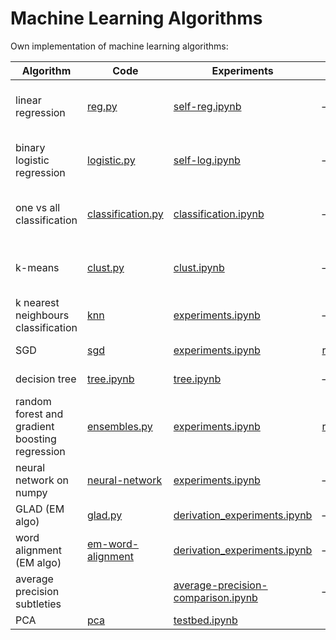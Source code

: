 # Machine Learning Algorithms

Own implementation of machine learning algorithms:

| Algorithm                                      | Code                                                         | Experiments                                                  | Report                                                       | Source                                                       |
| ---------------------------------------------- | ------------------------------------------------------------ | ------------------------------------------------------------ | ------------------------------------------------------------ | ------------------------------------------------------------ |
| linear regression                              | [reg.py](https://github.com/voorhs/Machine-Learning-Algorithms/blob/main/self-made-regression/reg.py) | [self-reg.ipynb](https://github.com/voorhs/Machine-Learning-Algorithms/blob/main/self-made-regression/self-reg.ipynb) | —                                                            | Andrew Ng’s old course, [new one](https://www.coursera.org/learn/machine-learning?specialization=machine-learning-introduction) |
| binary logistic regression                     | [logistic.py](https://github.com/voorhs/Machine-Learning-Algorithms/blob/main/binary-logistic-regression/logistic.py) | [self-log.ipynb](https://github.com/voorhs/Machine-Learning-Algorithms/blob/main/binary-logistic-regression/self-log.ipynb) | —                                                            | Andrew Ng’s old course, [new one](https://www.coursera.org/learn/machine-learning?specialization=machine-learning-introduction) |
| one vs all classification                      | [classification.py](https://github.com/voorhs/Machine-Learning-Algorithms/blob/main/onevsall-classification/classification.py) | [classification.ipynb](https://github.com/voorhs/Machine-Learning-Algorithms/blob/main/onevsall-classification/classification.ipynb) | —                                                            | Andrew Ng’s old course, [new one](https://www.coursera.org/learn/machine-learning?specialization=machine-learning-introduction) |
| k-means                                        | [clust.py](https://github.com/voorhs/Machine-Learning-Algorithms/blob/main/kmeans/clust.py) | [clust.ipynb](https://github.com/voorhs/Machine-Learning-Algorithms/blob/main/kmeans/clust.ipynb) | —                                                            | [Alexander Dyakonov’s mini-course](https://github.com/Dyakonov/IML/blob/master/2020/IML2020_04cluster_01.pdf) |
| k nearest neighbours classification            | [knn](https://github.com/voorhs/Machine-Learning-Algorithms/tree/main/knn/knn) | [experiments.ipynb](https://github.com/voorhs/Machine-Learning-Algorithms/blob/main/knn/experiments.ipynb) | —                                                            | [AIMasters ML course](https://github.com/voorhs/Machine-Learning-Algorithms/blob/main/knn-classification/task.pdf) |
| SGD                                            | [sgd](https://github.com/voorhs/Machine-Learning-Algorithms/tree/main/sgd/gd) | [experiments.ipynb](https://github.com/voorhs/Machine-Learning-Algorithms/blob/main/sgd/experiments.ipynb) | [report.pdf](https://github.com/voorhs/Machine-Learning-Algorithms/blob/main/sgd/report.pdf) | [University assignment](https://github.com/mmp-practicum-team/mmp_practicum_fall_2022/blob/main/Tasks/Task%2002/task_02.pdf) |
| decision tree                                  | [tree.ipynb](https://github.com/voorhs/Machine-Learning-Algorithms/blob/main/decision-tree/tree.ipynb) | [tree.ipynb](https://github.com/voorhs/Machine-Learning-Algorithms/blob/main/decision-tree/tree.ipynb) | —                                                            | AIMasters ML course                                          |
| random forest and gradient boosting regression | [ensembles.py](https://github.com/voorhs/flask-ensembles/blob/main/src/ensembles.py) | [experiments.ipynb](https://github.com/voorhs/flask-ensembles/blob/main/src/experiments.ipynb) | [report.pdf](https://github.com/voorhs/flask-ensembles/blob/main/report.pdf) | [University assignment](https://github.com/mmp-practicum-team/mmp_practicum_fall_2022/blob/main/Tasks/Task%2003/task_03.pdf) |
| neural network on numpy                        | [neural-network](https://github.com/voorhs/Machine-Learning-Algorithms/tree/main/neural-network) | [experiments.ipynb](https://github.com/voorhs/Machine-Learning-Algorithms/blob/main/neural-network/experiments.ipynb) | —                                                            | University assignment                                        |
| GLAD (EM algo)                                 | [glad.py](https://github.com/voorhs/Machine-Learning-Algorithms/tree/main/em-glad/glad.py) | [derivation_experiments.ipynb](https://github.com/voorhs/Machine-Learning-Algorithms/tree/main/em-glad/derivation_experiments.ipynb) | —                                                            | [University assignment](https://github.com/mmp-mmro-team/-mmp_mmro_spring_2023/blob/main/homework_practice/em/homework-practice-09-em.ipynb) |
| word alignment (EM algo)                       | [em-word-alignment](https://github.com/voorhs/Machine-Learning-Algorithms/tree/main/em-word-alignment) | [derivation_experiments.ipynb](https://github.com/voorhs/Machine-Learning-Algorithms/tree/main/em-word-alignment/derivation_experiments.ipynb) | —                                                            | [University assignment](https://github.com/mmp-mmro-team/-mmp_mmro_spring_2023/blob/main/homework_practice/em/homework-practice-09-em.ipynb) |
| average precision subtleties                   |                                                              | [average-precision-comparison.ipynb](https://github.com/voorhs/ml-practice/blob/main/average-precision-comparision.ipynb) | —                                                            | me                                                           |
| PCA                                            | [pca](https://github.com/voorhs/Machine-Learning-Algorithms/tree/main/pca/src.py) | [testbed.ipynb](https://github.com/voorhs/Machine-Learning-Algorithms/tree/main/pca/testbed.ipynb) |                                                              |                                                              |
